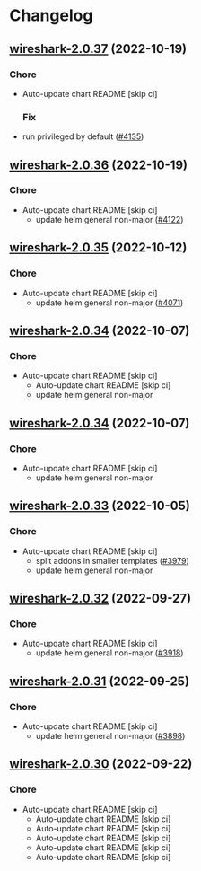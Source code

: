 # Changelog



## [wireshark-2.0.37](https://github.com/truecharts/charts/compare/wireshark-2.0.36...wireshark-2.0.37) (2022-10-19)

### Chore

- Auto-update chart README [skip ci]

  ### Fix

- run privileged by default ([#4135](https://github.com/truecharts/charts/issues/4135))




## [wireshark-2.0.36](https://github.com/truecharts/charts/compare/wireshark-2.0.35...wireshark-2.0.36) (2022-10-19)

### Chore

- Auto-update chart README [skip ci]
  - update helm general non-major ([#4122](https://github.com/truecharts/charts/issues/4122))




## [wireshark-2.0.35](https://github.com/truecharts/charts/compare/wireshark-2.0.34...wireshark-2.0.35) (2022-10-12)

### Chore

- Auto-update chart README [skip ci]
  - update helm general non-major ([#4071](https://github.com/truecharts/charts/issues/4071))




## [wireshark-2.0.34](https://github.com/truecharts/charts/compare/wireshark-2.0.33...wireshark-2.0.34) (2022-10-07)

### Chore

- Auto-update chart README [skip ci]
  - Auto-update chart README [skip ci]
  - update helm general non-major




## [wireshark-2.0.34](https://github.com/truecharts/charts/compare/wireshark-2.0.33...wireshark-2.0.34) (2022-10-07)

### Chore

- Auto-update chart README [skip ci]
  - update helm general non-major




## [wireshark-2.0.33](https://github.com/truecharts/charts/compare/wireshark-2.0.32...wireshark-2.0.33) (2022-10-05)

### Chore

- Auto-update chart README [skip ci]
  - split addons in smaller templates ([#3979](https://github.com/truecharts/charts/issues/3979))
  - update helm general non-major




## [wireshark-2.0.32](https://github.com/truecharts/charts/compare/wireshark-2.0.31...wireshark-2.0.32) (2022-09-27)

### Chore

- Auto-update chart README [skip ci]
  - update helm general non-major ([#3918](https://github.com/truecharts/charts/issues/3918))




## [wireshark-2.0.31](https://github.com/truecharts/charts/compare/wireshark-2.0.30...wireshark-2.0.31) (2022-09-25)

### Chore

- Auto-update chart README [skip ci]
  - update helm general non-major ([#3898](https://github.com/truecharts/charts/issues/3898))




## [wireshark-2.0.30](https://github.com/truecharts/charts/compare/wireshark-2.0.29...wireshark-2.0.30) (2022-09-22)

### Chore

- Auto-update chart README [skip ci]
  - Auto-update chart README [skip ci]
  - Auto-update chart README [skip ci]
  - Auto-update chart README [skip ci]
  - Auto-update chart README [skip ci]
  - Auto-update chart README [skip ci]
